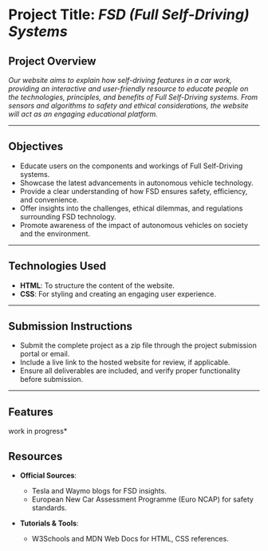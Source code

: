 ﻿# Project Title: *FSD (Full Self-Driving) Systems*

## Project Overview
*Our website aims to explain how self-driving features in a car work, providing an interactive and user-friendly resource to educate people on the technologies, principles, and benefits of Full Self-Driving systems. From sensors and algorithms to safety and ethical considerations, the website will act as an engaging educational platform.*

---

## Objectives
- Educate users on the components and workings of Full Self-Driving systems.
- Showcase the latest advancements in autonomous vehicle technology.
- Provide a clear understanding of how FSD ensures safety, efficiency, and convenience.
- Offer insights into the challenges, ethical dilemmas, and regulations surrounding FSD technology.
- Promote awareness of the impact of autonomous vehicles on society and the environment.

---

## Technologies Used
- **HTML**: To structure the content of the website.
- **CSS**: For styling and creating an engaging user experience.

---

## Submission Instructions
- Submit the complete project as a zip file through the project submission portal or email.
- Include a live link to the hosted website for review, if applicable.
- Ensure all deliverables are included, and verify proper functionality before submission.

---

## Features

work in progress*

## Resources
- **Official Sources**:
   - Tesla and Waymo blogs for FSD insights.
   - European New Car Assessment Programme (Euro NCAP) for safety standards.

- **Tutorials & Tools**:
   - W3Schools and MDN Web Docs for HTML, CSS references.
